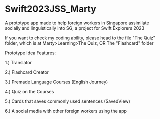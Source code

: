 # Swift2023JSS_Marty
A prototype app made to help foreign workers in Singapore assimilate socially and linguistically into SG, a project for Swift Explorers 2023

If you want to check my coding ability, please head to the file "The Quiz" folder, which is at Marty>Learning>The Quiz, OR The "Flashcard" folder 

Prototype Idea Features:

1.) Translator

2.) Flashcard Creator

3.) Premade Language Courses (English Journey)

4.) Quiz on the Courses

5.) Cards that saves commonly used sentences (SavedView)

6.) A social media with other foreign workers using the app 
